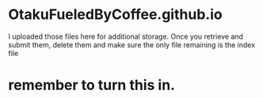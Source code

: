 # OtakuFueledByCoffee.github.io

I uploaded those files here for additional storage. Once you retrieve and submit them, delete them and make sure the only file remaining is the index file

# remember to turn this in.
